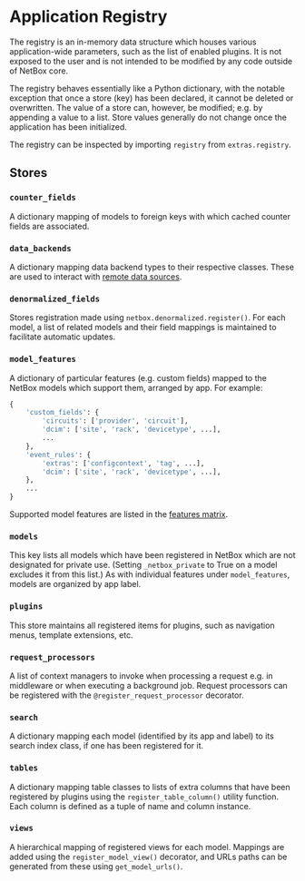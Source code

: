 # Application Registry

The registry is an in-memory data structure which houses various application-wide parameters, such as the list of enabled plugins. It is not exposed to the user and is not intended to be modified by any code outside of NetBox core.

The registry behaves essentially like a Python dictionary, with the notable exception that once a store (key) has been declared, it cannot be deleted or overwritten. The value of a store can, however, be modified; e.g. by appending a value to a list. Store values generally do not change once the application has been initialized.

The registry can be inspected by importing `registry` from `extras.registry`.

## Stores

### `counter_fields`

A dictionary mapping of models to foreign keys with which cached counter fields are associated.

### `data_backends`

A dictionary mapping data backend types to their respective classes. These are used to interact with [remote data sources](../models/core/datasource.md).

### `denormalized_fields`

Stores registration made using `netbox.denormalized.register()`. For each model, a list of related models and their field mappings is maintained to facilitate automatic updates.

### `model_features`

A dictionary of particular features (e.g. custom fields) mapped to the NetBox models which support them, arranged by app. For example:

```python
{
    'custom_fields': {
        'circuits': ['provider', 'circuit'],
        'dcim': ['site', 'rack', 'devicetype', ...],
        ...
    },
    'event_rules': {
        'extras': ['configcontext', 'tag', ...],
        'dcim': ['site', 'rack', 'devicetype', ...],
    },
    ...
}
```

Supported model features are listed in the [features matrix](./models.md#features-matrix).

### `models`

This key lists all models which have been registered in NetBox which are not designated for private use. (Setting `_netbox_private` to True on a model excludes it from this list.) As with individual features under `model_features`, models are organized by app label.

### `plugins`

This store maintains all registered items for plugins, such as navigation menus, template extensions, etc.

### `request_processors`

A list of context managers to invoke when processing a request e.g. in middleware or when executing a background job. Request processors can be registered with the `@register_request_processor` decorator.

### `search`

A dictionary mapping each model (identified by its app and label) to its search index class, if one has been registered for it.

### `tables`

A dictionary mapping table classes to lists of extra columns that have been registered by plugins using the `register_table_column()` utility function. Each column is defined as a tuple of name and column instance.

### `views`

A hierarchical mapping of registered views for each model. Mappings are added using the `register_model_view()` decorator, and URLs paths can be generated from these using `get_model_urls()`.
